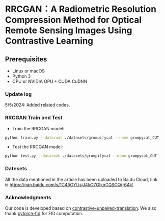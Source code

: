 

# RRCGAN：A Radiometric Resolution Compression Method for Optical Remote Sensing Images Using Contrastive Learning

## Prerequisites
- Linux or macOS
- Python 3
- CPU or NVIDIA GPU + CUDA CuDNN

### Update log

5/5/2024: Added related codes.

### RRCGAN Train and Test

- Train the RRCGAN model:
```bash
python train.py --dataroot ./datasets/grumpifycat --name grumpycat_CUT --CUT_mode CUT
```

- Test the RRCGAN model:
```bash
python test.py --dataroot ./datasets/grumpifycat --name grumpycat_CUT --CUT_mode CUT 
```

### Datesets
All the data mentioned in the article has been uploaded to Baidu Cloud, link is:https://pan.baidu.com/s/1C45OYUsjJ4kO7GIkqCQSOQ(r64k) 

### Acknowledgments
Our code is developed based on [contrastive-unpaired-translation](https://github.com/taesungp/contrastive-unpaired-translation). We also thank [pytorch-fid](https://github.com/mseitzer/pytorch-fid) for FID computation.
